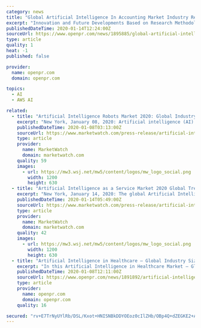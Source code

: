 ```yaml
---
category: news
title: "Global Artificial Intelligence In Accounting Market Industry Revenue To Surge To US$ 7,085 Million By 2025"
excerpt: "Innovation and Future Developments Based on Research Methodology The global market 2019 report Artificial Intelligence in Accounting Market includes identifying and comparing major competitors AWS, Microsoft, Intuit, Xero, Sage, UiPath, OSP, AppZen, Kore.ai, IBM, and YayPay. For this, the Artificial Intelligence in Accounting Market report ..."
publishedDateTime: 2020-01-14T12:24:00Z
sourceUrl: https://www.openpr.com/news/1895885/global-artificial-intelligence-in-accounting-market-industry
type: article
quality: 1
heat: -1
published: false

provider:
  name: openpr.com
  domain: openpr.com

topics:
  - AI
  - AWS AI

related:
  - title: "Artificial Intelligence Robots Market 2020: Global Industry Trends, Sales Revenue, Industry Growth by 2025 – MRE Analysis"
    excerpt: "New York, January 08, 2020: Artificial intelligence (AI) Robots is arguably the foremost exciting field in artificial intelligence. It’s definitely the foremost controversial: everyone agrees that a mechanism will add a production line,"
    publishedDateTime: 2020-01-08T03:13:00Z
    sourceUrl: https://www.marketwatch.com/press-release/artificial-intelligence-robots-market-2020-global-industry-trends-sales-revenue-industry-growth-by-2025-mre-analysis-2020-01-07
    type: article
    provider:
      name: MarketWatch
      domain: marketwatch.com
    quality: 59
    images:
      - url: https://mw3.wsj.net/mw5/content/logos/mw_logo_social.png
        width: 1200
        height: 630
  - title: "Artificial Intelligence as a Service Market 2020 Global Trends, Statistics, Size, Share, Regional Analysis By 2025-MRE Report"
    excerpt: "New York, January 14, 2020: The global Artificial Intelligence as a Service market is segregated on the basis of Services as Cognitive Computing APIs, Custom Cognitive Computing APIs, and Conversational AI."
    publishedDateTime: 2020-01-14T05:49:00Z
    sourceUrl: https://www.marketwatch.com/press-release/artificial-intelligence-as-a-service-market-2020-global-trends-statistics-size-share-regional-analysis-by-2025-mre-report-2020-01-14
    type: article
    provider:
      name: MarketWatch
      domain: marketwatch.com
    quality: 42
    images:
      - url: https://mw3.wsj.net/mw5/content/logos/mw_logo_social.png
        width: 1200
        height: 630
  - title: "Artificial Intelligence in Healthcare – Global Industry Size, Share, Opportunity, Trends & Forecast to 2030"
    excerpt: "In this Artificial Intelligence in Healthcare Market – Global Industry Analysis & Forecast to 2030 research report, the central factors driving the advancement of this industry were recorded and the business accessories and end overseers were indulgent."
    publishedDateTime: 2020-01-08T12:11:00Z
    sourceUrl: https://www.openpr.com/news/1891892/artificial-intelligence-in-healthcare-global-industry
    type: article
    provider:
      name: openpr.com
      domain: openpr.com
    quality: 16

secured: "rv+E7TrNyUYlRb/DSL/Kxot+HNISNBkDDYOEoz0cIlZHb/OBp4Q+dZEGKE2+A0wPev4bi/zARN/jXsu+E4d5MhQihFPu+AIqV/Ss7NCVCA2tRF5/mQytJVHP+rHv3lNJadfOGVd5o2MyW4RzmLy3NvjNwsQR7aXQVkgpxEep+xAyrpoq/0m3EWiHi5JhIWysX5W7q3vgGrO7oHDXvrNQH3dCZWq51xGBmDCvK+KmWtNRVkIPK6JozQKhXZFnajhDIlxuMcrY3k+1oQTrzZlQopIXzqp5cZdwo2qan97kbg0=;CjtAa1TPTDhUjDntd2PnEw=="
---
```


